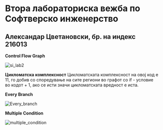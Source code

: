 # Втора лабораториска вежба по Софтверско инженерство

## Александар Цветановски, бр. на индекс 216013



**Control Flow Graph**

![si_lab2](https://github.com/aleksous08/SI_2023_lab2_216013/assets/92854794/70aa9d74-03ba-4ecd-984e-b55126421c29)



**Цикломатска комплексност**
Цикломатската комплексност на овој код е 11, го добив со споредување на сите региони во графот со if - условие во кодот + 1, ако се исти значи цикломатската вредност е иста.


**Every Branch**

![Every_branch](https://github.com/aleksous08/SI_2023_lab2_216013/assets/92854794/bad995e9-7684-49cf-8fe5-7f121a51cd01)



**Multiple Condition**

![multiple_condition](https://github.com/aleksous08/SI_2023_lab2_216013/assets/92854794/cdf9b9a5-ad83-40ac-bc26-a6b4f37d7fc5)
